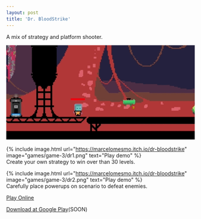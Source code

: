 ```yaml
---
layout: post
title: 'Dr. BloodStrike'
---
```


A mix of strategy and platform shooter.  
  
![](/assets/img/games/game-3/drshowcase.gif)  

{% include image.html url="https://marcelomesmo.itch.io/dr-bloodstrike" image="games/game-3/dr1.png" text="Play demo" %}     
Create your own strategy to win over than 30 levels.  
  
{% include image.html url="https://marcelomesmo.itch.io/dr-bloodstrike" image="games/game-3/dr2.png" text="Play demo" %}  
Carefully place powerups on scenario to defeat enemies.  
  
[Play Online](https://marcelomesmo.itch.io/dr-bloodstrike)   
   
[Download at Google Play](#)(SOON)  